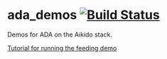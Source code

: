 # ada_demos [![Build Status](https://travis-ci.com/personalrobotics/ada_demos.svg?token=1MmAniN9fkMcwpRUTdFq&branch=master)](https://travis-ci.com/personalrobotics/ada_demos)

Demos for ADA on the Aikido stack.

[Tutorial for running the feeding demo](https://github.com/personalrobotics/pr_docs/wiki/Compiling-and-Running-the-Feeding-Demo)
